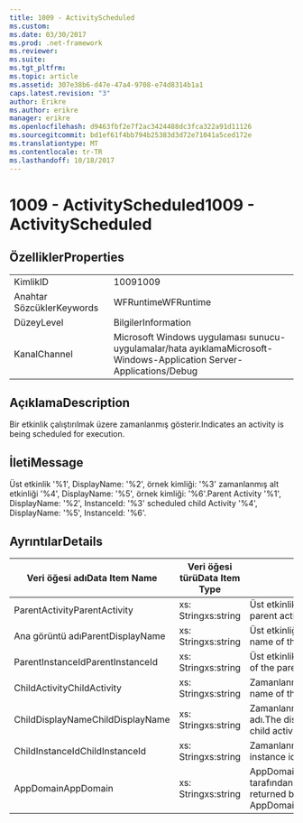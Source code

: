 ```yaml
---
title: 1009 - ActivityScheduled
ms.custom: 
ms.date: 03/30/2017
ms.prod: .net-framework
ms.reviewer: 
ms.suite: 
ms.tgt_pltfrm: 
ms.topic: article
ms.assetid: 307e38b6-d47e-47a4-9708-e74d8314b1a1
caps.latest.revision: "3"
author: Erikre
ms.author: erikre
manager: erikre
ms.openlocfilehash: d9463fbf2e7f2ac3424488dc3fca322a91d11126
ms.sourcegitcommit: bd1ef61f4bb794b25383d3d72e71041a5ced172e
ms.translationtype: MT
ms.contentlocale: tr-TR
ms.lasthandoff: 10/18/2017
---
```

# <a name="1009---activityscheduled"></a><span data-ttu-id="9a471-102">1009 - ActivityScheduled</span><span class="sxs-lookup"><span data-stu-id="9a471-102">1009 - ActivityScheduled</span></span>
## <a name="properties"></a><span data-ttu-id="9a471-103">Özellikler</span><span class="sxs-lookup"><span data-stu-id="9a471-103">Properties</span></span>  
  
|||  
|-|-|  
|<span data-ttu-id="9a471-104">Kimlik</span><span class="sxs-lookup"><span data-stu-id="9a471-104">ID</span></span>|<span data-ttu-id="9a471-105">1009</span><span class="sxs-lookup"><span data-stu-id="9a471-105">1009</span></span>|  
|<span data-ttu-id="9a471-106">Anahtar Sözcükler</span><span class="sxs-lookup"><span data-stu-id="9a471-106">Keywords</span></span>|<span data-ttu-id="9a471-107">WFRuntime</span><span class="sxs-lookup"><span data-stu-id="9a471-107">WFRuntime</span></span>|  
|<span data-ttu-id="9a471-108">Düzey</span><span class="sxs-lookup"><span data-stu-id="9a471-108">Level</span></span>|<span data-ttu-id="9a471-109">Bilgiler</span><span class="sxs-lookup"><span data-stu-id="9a471-109">Information</span></span>|  
|<span data-ttu-id="9a471-110">Kanal</span><span class="sxs-lookup"><span data-stu-id="9a471-110">Channel</span></span>|<span data-ttu-id="9a471-111">Microsoft Windows uygulaması sunucu-uygulamalar/hata ayıklama</span><span class="sxs-lookup"><span data-stu-id="9a471-111">Microsoft-Windows-Application Server-Applications/Debug</span></span>|  
  
## <a name="description"></a><span data-ttu-id="9a471-112">Açıklama</span><span class="sxs-lookup"><span data-stu-id="9a471-112">Description</span></span>  
 <span data-ttu-id="9a471-113">Bir etkinlik çalıştırılmak üzere zamanlanmış gösterir.</span><span class="sxs-lookup"><span data-stu-id="9a471-113">Indicates an activity is being scheduled for execution.</span></span>  
  
## <a name="message"></a><span data-ttu-id="9a471-114">İleti</span><span class="sxs-lookup"><span data-stu-id="9a471-114">Message</span></span>  
 <span data-ttu-id="9a471-115">Üst etkinlik '%1', DisplayName: '%2', örnek kimliği: '%3' zamanlanmış alt etkinliği '%4', DisplayName: '%5', örnek kimliği: '%6'.</span><span class="sxs-lookup"><span data-stu-id="9a471-115">Parent Activity '%1', DisplayName: '%2', InstanceId: '%3' scheduled child Activity '%4', DisplayName: '%5', InstanceId: '%6'.</span></span>  
  
## <a name="details"></a><span data-ttu-id="9a471-116">Ayrıntılar</span><span class="sxs-lookup"><span data-stu-id="9a471-116">Details</span></span>  
  
|<span data-ttu-id="9a471-117">Veri öğesi adı</span><span class="sxs-lookup"><span data-stu-id="9a471-117">Data Item Name</span></span>|<span data-ttu-id="9a471-118">Veri öğesi türü</span><span class="sxs-lookup"><span data-stu-id="9a471-118">Data Item Type</span></span>|<span data-ttu-id="9a471-119">Açıklama</span><span class="sxs-lookup"><span data-stu-id="9a471-119">Description</span></span>|  
|--------------------|--------------------|-----------------|  
|<span data-ttu-id="9a471-120">ParentActivity</span><span class="sxs-lookup"><span data-stu-id="9a471-120">ParentActivity</span></span>|<span data-ttu-id="9a471-121">xs: String</span><span class="sxs-lookup"><span data-stu-id="9a471-121">xs:string</span></span>|<span data-ttu-id="9a471-122">Üst etkinlik türü adı.</span><span class="sxs-lookup"><span data-stu-id="9a471-122">The type name of the parent activity.</span></span>|  
|<span data-ttu-id="9a471-123">Ana görüntü adı</span><span class="sxs-lookup"><span data-stu-id="9a471-123">ParentDisplayName</span></span>|<span data-ttu-id="9a471-124">xs: String</span><span class="sxs-lookup"><span data-stu-id="9a471-124">xs:string</span></span>|<span data-ttu-id="9a471-125">Üst etkinliğin görünen adı.</span><span class="sxs-lookup"><span data-stu-id="9a471-125">The display name of the parent activity.</span></span>|  
|<span data-ttu-id="9a471-126">ParentInstanceId</span><span class="sxs-lookup"><span data-stu-id="9a471-126">ParentInstanceId</span></span>|<span data-ttu-id="9a471-127">xs: String</span><span class="sxs-lookup"><span data-stu-id="9a471-127">xs:string</span></span>|<span data-ttu-id="9a471-128">Üst etkinlik örnek kimliği.</span><span class="sxs-lookup"><span data-stu-id="9a471-128">The instance id of the parent activity.</span></span>|  
|<span data-ttu-id="9a471-129">ChildActivity</span><span class="sxs-lookup"><span data-stu-id="9a471-129">ChildActivity</span></span>|<span data-ttu-id="9a471-130">xs: String</span><span class="sxs-lookup"><span data-stu-id="9a471-130">xs:string</span></span>|<span data-ttu-id="9a471-131">Zamanlanmış alt etkinlik türü adı.</span><span class="sxs-lookup"><span data-stu-id="9a471-131">The type name of the scheduled child activity.</span></span>|  
|<span data-ttu-id="9a471-132">ChildDisplayName</span><span class="sxs-lookup"><span data-stu-id="9a471-132">ChildDisplayName</span></span>|<span data-ttu-id="9a471-133">xs: String</span><span class="sxs-lookup"><span data-stu-id="9a471-133">xs:string</span></span>|<span data-ttu-id="9a471-134">Zamanlanmış alt etkinliğin görünen adı.</span><span class="sxs-lookup"><span data-stu-id="9a471-134">The display name of the scheduled child activity.</span></span>|  
|<span data-ttu-id="9a471-135">ChildInstanceId</span><span class="sxs-lookup"><span data-stu-id="9a471-135">ChildInstanceId</span></span>|<span data-ttu-id="9a471-136">xs: String</span><span class="sxs-lookup"><span data-stu-id="9a471-136">xs:string</span></span>|<span data-ttu-id="9a471-137">Zamanlanmış alt etkinlik örnek kimliği.</span><span class="sxs-lookup"><span data-stu-id="9a471-137">The instance id of the scheduled child activity.</span></span>|  
|<span data-ttu-id="9a471-138">AppDomain</span><span class="sxs-lookup"><span data-stu-id="9a471-138">AppDomain</span></span>|<span data-ttu-id="9a471-139">xs: String</span><span class="sxs-lookup"><span data-stu-id="9a471-139">xs:string</span></span>|<span data-ttu-id="9a471-140">AppDomain.CurrentDomain.FriendlyName tarafından döndürülen dize.</span><span class="sxs-lookup"><span data-stu-id="9a471-140">The string returned by AppDomain.CurrentDomain.FriendlyName.</span></span>|
